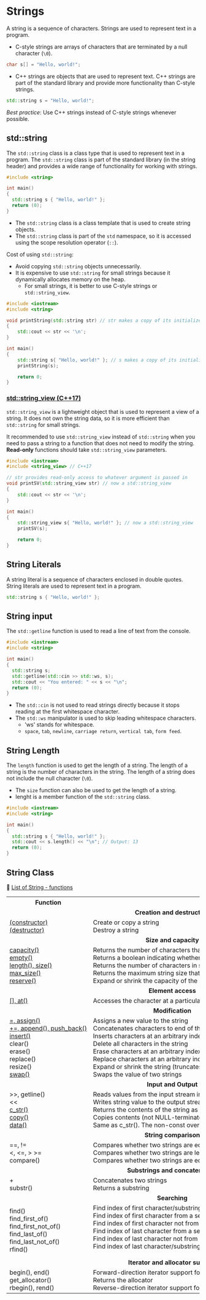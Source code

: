 # Strings

A string is a sequence of characters. Strings are used to represent text in a program.

- C-style strings are arrays of characters that are terminated by a null character (`\0`).

```cpp
char s[] = "Hello, world!";
```

- C++ strings are objects that are used to represent text. C++ strings are part of the standard library and provide more functionality than C-style strings.

```cpp
std::string s = "Hello, world!";
```

*Best practice*: Use C++ strings instead of C-style strings whenever possible.

## std::string

The `std::string` class is a class type that is used to represent text in a program. The `std::string` class is part of the standard library (in the string header) and provides a wide range of functionality for working with strings.

```cpp
#include <string>

int main()
{
  std::string s { "Hello, world!" };
  return (0);
}
```

- The `std::string` class is a class template that is used to create string objects.
- The `std::string` class is part of the `std` namespace, so it is accessed using the scope resolution operator (`::`).

Cost of using `std::string`:
- Avoid copying `std::string` objects unnecessarily.
- It is expensive to use `std::string` for small strings because it dynamically allocates memory on the heap.
  - For small strings, it is better to use C-style strings or `std::string_view`.

```cpp
#include <iostream>
#include <string>

void printString(std::string str) // str makes a copy of its initializer
{
    std::cout << str << '\n';
}

int main()
{
    std::string s{ "Hello, world!" }; // s makes a copy of its initializer
    printString(s);

    return 0;
}
```

### [std::string_view (C++17)](https://www.learncpp.com/cpp-tutorial/introduction-to-stdstring_view/)

`std::string_view` is a lightweight object that is used to represent a view of a string. It does not own the string data, so it is more efficient than `std::string` for small strings.

It recommended to use `std::string_view` instead of `std::string` when you need to pass a string to a function that does not need to modify the string. **Read-only** functions should take `std::string_view` parameters.

```cpp
#include <iostream>
#include <string_view> // C++17

// str provides read-only access to whatever argument is passed in
void printSV(std::string_view str) // now a std::string_view
{
    std::cout << str << '\n';
}

int main()
{
    std::string_view s{ "Hello, world!" }; // now a std::string_view
    printSV(s);

    return 0;
}
```

## String Literals

A string literal is a sequence of characters enclosed in double quotes. String literals are used to represent text in a program.

```cpp
std::string s { "Hello, world!" };
```

## String input

The `std::getline` function is used to read a line of text from the console.

```cpp
#include <iostream>
#include <string>

int main()
{
  std::string s;
  std::getline(std::cin >> std::ws, s);
  std::cout << "You entered: " << s << "\n";
  return (0);
}
```

- The `std::cin` is not used to read strings directly because it stops reading at the first whitespace character.
- The `std::ws` manipulator is used to skip leading whitespace characters.
  - 'ws' stands for whitespace.
  - `space`, `tab`, `newline`, `carriage return`, `vertical tab`, `form feed`.

## String Length

The `length` function is used to get the length of a string. The length of a string is the number of characters in the string. The length of a string does not include the null character (`\0`).
  - The `size` function can also be used to get the length of a string.
  - lenght is a member function of the `std::string` class.

```cpp
#include <iostream>
#include <string>

int main()
{
  std::string s { "Hello, world!" };
  std::cout << s.length() << "\n"; // Output: 13
  return (0);
}
```

## String Class

🔗 [List of String - functions](https://cplusplus.com/reference/string/string/)

<table>
  <tbody>
    <tr>
      <th>Function</th>
      <th>Effect</th>
    </tr>
    <tr>
        <td colspan="2"><center><b>Creation and destruction</b></center>
      </td>
    </tr>
    <tr>
      <td><a href="https://www.learncpp.com/cpp-tutorial/17-2-ststring-construction-and-destruction/">(constructor)</a><br><a href="https://www.learncpp.com/cpp-tutorial/17-2-ststring-construction-and-destruction/">(destructor)</a></td>
      <td>Create or copy a string<br>Destroy a string</td>
    </tr>
    <tr>
      <td colspan="2"><center><b>Size and capacity</b></center></td>
    </tr>
    <tr>
      <td nowrap=""><a href="https://www.learncpp.com/cpp-tutorial/17-3-stdstring-length-and-capacity/">capacity()</a><br><a href="https://www.learncpp.com/cpp-tutorial/17-3-stdstring-length-and-capacity/">empty()</a><br><a href="https://www.learncpp.com/cpp-tutorial/17-3-stdstring-length-and-capacity/">length(), size()</a><br><a href="https://www.learncpp.com/cpp-tutorial/17-3-stdstring-length-and-capacity/">max_size()</a><br><a href="https://www.learncpp.com/cpp-tutorial/17-3-stdstring-length-and-capacity/">reserve()</a></td>
      <td nowrap="">Returns the number of characters that can be held without reallocation<br>Returns a boolean indicating whether the string is empty<br>Returns the number of characters in string<br>Returns the maximum string size that can be allocated<br>Expand or shrink the capacity of the string</td>
    </tr>
    <tr>
      <td colspan="2"><center><b>Element access</b></center></td></tr><tr><td nowrap=""><a href="https://www.learncpp.com/cpp-tutorial/17-4-stdstring-character-access-and-conversion-to-c-style-arrays/">[], at()</a></td><td nowrap="">Accesses the character at a particular index</td></tr><tr><td colspan="2"><center><b>Modification</b></center></td></tr><tr><td nowrap=""><a href="https://www.learncpp.com/cpp-programming/17-5-stdstring-assignment-and-swapping/">=, assign()</a><br><a href="https://www.learncpp.com/uncategorized/17-6-stdstring-appending/">+=, append(), push_back()</a><br><a href="https://www.learncpp.com/cpp-tutorial/17-7-stdstring-inserting/">insert()</a><br>clear()<br>erase()<br>replace()<br>resize()<br><a href="https://www.learncpp.com/cpp-programming/17-5-stdstring-assignment-and-swapping/">swap()</a></td>
      <td nowrap="">Assigns a new value to the string<br>Concatenates characters to end of the string<br>Inserts characters at an arbitrary index in string<br>Delete all characters in the string<br>Erase characters at an arbitrary index in string<br>Replace characters at an arbitrary index with other characters<br>Expand or shrink the string (truncates or adds characters at end of string)<br>Swaps the value of two strings</td>
    </tr>
    <tr>
      <td colspan="2"><center><b>Input and Output</b></center></td>
    </tr>
    <tr>
      <td nowrap="">&gt;&gt;, getline()<br>&lt;&lt;<br><a href="https://www.learncpp.com/cpp-tutorial/17-4-stdstring-character-access-and-conversion-to-c-style-arrays/">c_str()</a><br><a href="https://www.learncpp.com/cpp-tutorial/17-4-stdstring-character-access-and-conversion-to-c-style-arrays/">copy()</a><br><a href="https://www.learncpp.com/cpp-tutorial/17-4-stdstring-character-access-and-conversion-to-c-style-arrays/">data()</a></td><td nowrap="">Reads values from the input stream into the string<br>Writes string value to the output stream<br>Returns the contents of the string as a NULL-terminated C-style string<br>Copies contents (not NULL-terminated) to a character array<br>Same as c_str(). The non-const overload allows writing to the returned string.</td></tr><tr><td colspan="2"><center><b>String comparison</b></center></td>
    </tr>
    <tr>
      <td nowrap="">==, !=<br>&lt;, &lt;=, &gt; &gt;=<br>compare()</td>
      <td nowrap="">Compares whether two strings are equal/unequal (returns bool)<br>Compares whether two strings are less than / greater than each other (returns bool)<br>Compares whether two strings are equal/unequal (returns -1, 0, or 1)</td>
    </tr>
    <tr>
      <td colspan="2"><center><b>Substrings and concatenation</b></center></td></tr>
    <tr>
      <td nowrap="">+<br>substr()</td><td nowrap="">Concatenates two strings<br>Returns a substring</td></tr><tr><td colspan="2"><center><b>Searching</b></center></td>
    </tr>
    <tr>
      <td nowrap="">find()<br>find_first_of()<br>find_first_not_of()<br>find_last_of()<br>find_last_not_of()<br>rfind()</td>
      <td nowrap="">Find index of first character/substring<br>Find index of first character from a set of characters<br>Find index of first character not from a set of characters<br>Find index of last character from a set of characters<br>Find index of last character not from a set of characters<br>Find index of last character/substring<p></p></td>
    </tr>
    <tr>
      <td colspan="2"><center><b>Iterator and allocator support</b></center></td></tr><tr><td nowrap="">begin(), end()<br>get_allocator()<br>rbegin(), rend()</td>
      <td nowrap="">Forward-direction iterator support for beginning/end of string<br>Returns the allocator<br>Reverse-direction iterator support for beginning/end of string</td>
    </tr>
  </tbody>
</table>
